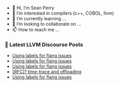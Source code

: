 - 👋 Hi, I’m Sean Perry
- 👀 I’m interested in compilers (c++, COBOL, llvm)
- 🌱 I’m currently learning ...
- 💞️ I’m looking to collaborate on ...
- 📫 How to reach me ...

<!---
s66perry/s66perry is a ✨ special ✨ repository because its `README.md` (this file) appears on your GitHub profile.
You can click the Preview link to take a look at your changes.
--->
### 📕 Latest LLVM Discourse Posts

<!-- DISCOURSE-LLVM:START -->
- [Using labels for flang issues](https://discourse.llvm.org/t/using-labels-for-flang-issues/71169#post_14)
- [Using labels for flang issues](https://discourse.llvm.org/t/using-labels-for-flang-issues/71169#post_13)
- [Using labels for flang issues](https://discourse.llvm.org/t/using-labels-for-flang-issues/71169#post_12)
- [[RFC]? time-trace and offloading](https://discourse.llvm.org/t/rfc-time-trace-and-offloading/71178#post_2)
- [Using labels for flang issues](https://discourse.llvm.org/t/using-labels-for-flang-issues/71169#post_11)
<!-- DISCOURSE-LLVM:END -->
